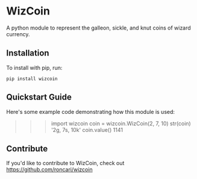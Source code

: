WizCoin
======

A python module to represent the galleon, sickle, and knut coins of wizard currency.

Installation
------------

To install with pip, run:

    pip install wizcoin

Quickstart Guide
----------------

Here's some example code demonstrating how this module is used:

   >>> import wizcoin
   >>> coin = wizcoin.WizCoin(2, 7, 10)
   >>> str(coin)
   '2g, 7s, 10k'
   >>> coin.value()
   1141

Contribute
----------

If you'd like to contribute to WizCoin, check out https://github.com/roncari/wizcoin
